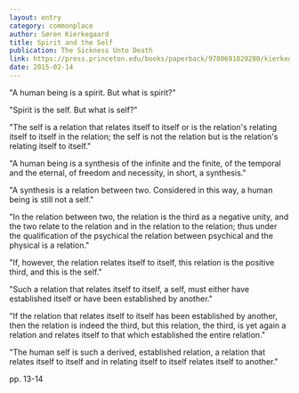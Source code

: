 ```yaml
---
layout: entry
category: commonplace
author: Søren Kierkegaard
title: Spirit and the Self
publication: The Sickness Unto Death
link: https://press.princeton.edu/books/paperback/9780691020280/kierkegaards-writings-xix-volume-19
date: 2015-02-14
---
```


"A human being is a spirit. But what is spirit?"

"Spirit is the self. But what is self?"

"The self is a relation that relates itself to itself or is the relation's relating itself to itself in the relation; the self is not the relation but is the relation's relating itself to itself."

"A human being is a synthesis of the infinite and the finite, of the temporal and the eternal, of freedom and necessity, in short, a synthesis."

"A synthesis is a relation between two. Considered in this way, a human being is still not a self."

"In the relation between two, the relation is the third as a negative unity, and the two relate to the relation and in the relation to the relation; thus under the qualification of the psychical the relation between psychical and the physical is a relation."

"If, however, the relation relates itself to itself, this relation is the positive third, and this is the self."

"Such a relation that relates itself to itself, a self, must either have established itself or have been established by another."

"If the relation that relates itself to itself has been established by another, then the relation is indeed the third, but this relation, the third, is yet again a relation and relates itself to that which established the entire relation."

"The human self is such a derived, established relation, a relation that relates itself to itself and in relating itself to itself relates itself to another."

pp. 13-14
